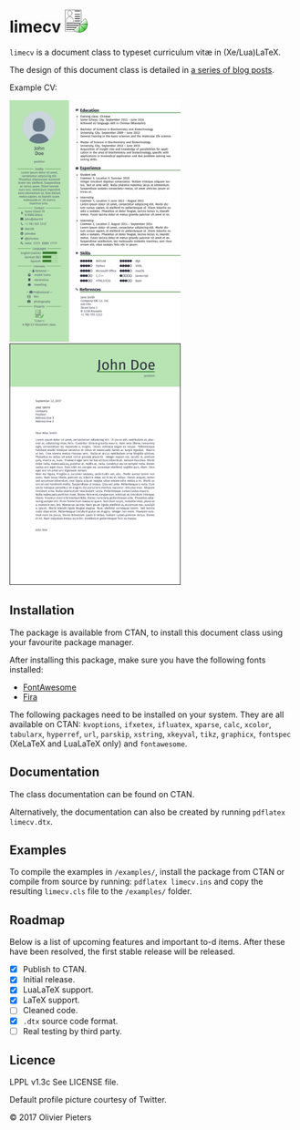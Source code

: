 # limecv <img src="src/images/limecv-icon.png" alt="limecv project icon" width="40px"/>

`limecv` is a document class to typeset curriculum vitæ in (Xe/Lua)LaTeX.

The design of this document class is detailed in [a series of blog posts][blog].  

Example CV:

<div>
  <img src="images/cv.png" alt-="CV example" width="300px"/>
  <img src="images/cover_letter.png" alt-="cover letter example" width="300px"/>
</div>

## Installation

The package is available from CTAN, to install this document class using your favourite package manager. 

After installing this package, make sure you have the following fonts installed:

* [FontAwesome][FA]
* [Fira][fira]

The following packages need to be installed on your system. They are all available on CTAN: 
`kvoptions`,
`ifxetex`,
`ifluatex`,
`xparse`,
`calc`,
`xcolor`,
`tabularx`,
`hyperref`,
`url`,
`parskip`,
`xstring`,
`xkeyval`,
`tikz`,
`graphicx`,
`fontspec` (XeLaTeX and LuaLaTeX only) and
`fontawesome`.

## Documentation

The class documentation can be found on CTAN.

Alternatively, the documentation can also be created by running `pdflatex limecv.dtx`.

## Examples

To compile the examples in `/examples/`, install the package from CTAN or compile from source by running: `pdflatex limecv.ins` and copy the resulting `limecv.cls` file to the `/examples/` folder.

## Roadmap

Below is a list of upcoming features and important to-d items. After these have been resolved, the first stable release will be released.

- [x] Publish to CTAN.
- [x] Initial release.
- [x] LuaLaTeX support.
- [x] LaTeX support.
- [ ] Cleaned code.
- [x] `.dtx` source code format.
- [ ] Real testing by third party.

## Licence

LPPL v1.3c See LICENSE file.

Default profile picture courtesy of Twitter. 

© 2017 Olivier Pieters

[blog]: https://olivierpieters.be/blog/archive/tag/limecv
[FA]: http://fontawesome.io
[fira]: https://github.com/mozilla/Fira
[docs]: http://ctan.org/tex-archive/macros/generic/limecv/limecv.pdf
